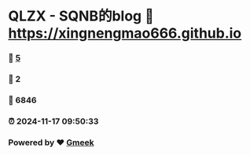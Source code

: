 # QLZX - SQNB的blog :link: https://xingnengmao666.github.io 
### :page_facing_up: [5](https://xingnengmao666.github.io/tag.html) 
### :speech_balloon: 2 
### :hibiscus: 6846 
### :alarm_clock: 2024-11-17 09:50:33 
### Powered by :heart: [Gmeek](https://github.com/Meekdai/Gmeek)
